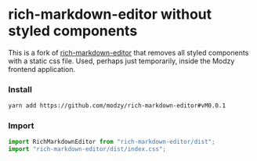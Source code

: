 # rich-markdown-editor without styled components

This is a fork of [rich-markdown-editor](https://github.com/outline/rich-markdown-editor) that removes all styled components with a static css file. Used, perhaps just temporarily, inside the Modzy frontend application.

### Install

```bash
yarn add https://github.com/modzy/rich-markdown-editor#vM0.0.1
```

### Import

```javascript
import RichMarkdownEditor from "rich-markdown-editor/dist";
import "rich-markdown-editor/dist/index.css";
```
